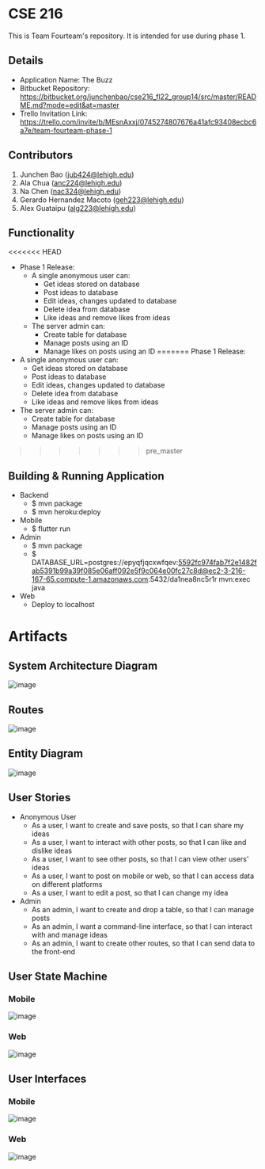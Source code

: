 # CSE 216
This is Team Fourteam's repository. It is intended for use during phase 1.

## Details
- Application Name: The Buzz
- Bitbucket Repository: https://bitbucket.org/junchenbao/cse216_fl22_group14/src/master/README.md?mode=edit&at=master
- Trello Invitation Link: https://trello.com/invite/b/MEsnAxxj/0745274807676a41afc93408ecbc6a7e/team-fourteam-phase-1

## Contributors
1. Junchen Bao (jub424@lehigh.edu)
2. Ala Chua (anc224@lehigh.edu)
3. Na Chen (nac324@lehigh.edu)
4. Gerardo Hernandez Macoto (geh223@lehigh.edu)
5. Alex Guataipu (alg223@lehigh.edu)

## Functionality 
<<<<<<< HEAD
- Phase 1 Release:
	- A single anonymous user can:
		- Get ideas stored on database
		- Post ideas to database
		- Edit ideas, changes updated to database
		- Delete idea from database
		- Like ideas and remove likes from ideas
	- The server admin can:
		- Create table for database
		- Manage posts using an ID
		- Manage likes on posts using an ID
=======
Phase 1 Release:
- A single anonymous user can:
	- Get ideas stored on database
	- Post ideas to database
	- Edit ideas, changes updated to database
	- Delete idea from database
	- Like ideas and remove likes from ideas
- The server admin can:
	- Create table for database
	- Manage posts using an ID
	- Manage likes on posts using an ID
>>>>>>> pre_master

## Building & Running Application
- Backend
	- $ mvn package
	- $ mvn heroku:deploy
- Mobile
	- $ flutter run
- Admin
	- $ mvn package
	- $ DATABASE_URL=postgres://epyqfjqcxwfqev:5592fc974fab7f2e1482fab5391b99a39f085e06aff092e5f9c064e00fc27c8d@ec2-3-216-167-65.compute-1.amazonaws.com:5432/da1nea8nc5r1r mvn:exec java
- Web
	- Deploy to localhost


# Artifacts
## System Architecture Diagram
![image](markdown_images/SystemDiagram.png)
## Routes
![image](markdown_images/Routes.png)
## Entity Diagram
![image](markdown_images/EntityDiagram.png)
## User Stories
- Anonymous User
	- As a user, I want to create and save posts, so that I can share my ideas
	- As a user, I want to interact with other posts, so that I can like and dislike ideas
	- As a user, I want to see other posts, so that I can view other users' ideas
	- As a user, I want to post on mobile or web, so that I can access data on different platforms
	- As a user, I want to edit a post, so that I can change my idea
- Admin
	- As an admin, I want to create and drop a table, so that I can manage posts
	- As an admin, I want a command-line interface, so that I can interact with and manage ideas
	- As an admin, I want to create other routes, so that I can send data to the front-end
## User State Machine
### Mobile
![image](markdown_images/Mobile_StateMachine.png)
### Web
![image](markdown_images/Web_StateMachine.png)
## User Interfaces
### Mobile
![image](markdown_images/Mobile_UI.png)
### Web
![image](markdown_images/Web_UI.png)
	

